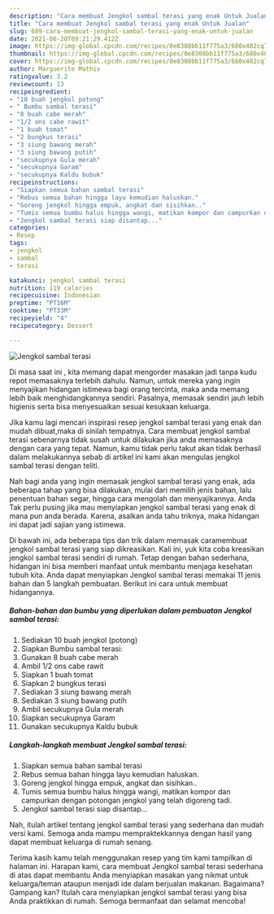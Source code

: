 ```yaml
---
description: "Cara membuat Jengkol sambal terasi yang enak Untuk Jualan"
title: "Cara membuat Jengkol sambal terasi yang enak Untuk Jualan"
slug: 689-cara-membuat-jengkol-sambal-terasi-yang-enak-untuk-jualan
date: 2021-06-20T09:21:29.412Z
image: https://img-global.cpcdn.com/recipes/0e8308bb11f775a3/680x482cq70/jengkol-sambal-terasi-foto-resep-utama.jpg
thumbnail: https://img-global.cpcdn.com/recipes/0e8308bb11f775a3/680x482cq70/jengkol-sambal-terasi-foto-resep-utama.jpg
cover: https://img-global.cpcdn.com/recipes/0e8308bb11f775a3/680x482cq70/jengkol-sambal-terasi-foto-resep-utama.jpg
author: Marguerite Mathis
ratingvalue: 3.2
reviewcount: 13
recipeingredient:
- "10 buah jengkol potong"
- " Bumbu sambal terasi"
- "8 buah cabe merah"
- "1/2 ons cabe rawit"
- "1 buah tomat"
- "2 bungkus terasi"
- "3 siung bawang merah"
- "3 siung bawang putih"
- "secukupnya Gula merah"
- "secukupnya Garam"
- "secukupnya Kaldu bubuk"
recipeinstructions:
- "Siapkan semua bahan sambal terasi"
- "Rebus semua bahan hingga layu kemudian haluskan."
- "Goreng jengkol hingga empuk, angkat dan sisihkan.."
- "Tumis semua bumbu halus hingga wangi, matikan kompor dan campurkan dengan potongan jengkol yang telah digoreng tadi."
- "Jengkol sambal terasi siap disantap..."
categories:
- Resep
tags:
- jengkol
- sambal
- terasi

katakunci: jengkol sambal terasi 
nutrition: 119 calories
recipecuisine: Indonesian
preptime: "PT16M"
cooktime: "PT33M"
recipeyield: "4"
recipecategory: Dessert

---
```



![Jengkol sambal terasi](https://img-global.cpcdn.com/recipes/0e8308bb11f775a3/680x482cq70/jengkol-sambal-terasi-foto-resep-utama.jpg)

Di masa  saat ini , kita memang dapat mengorder masakan jadi tanpa kudu repot memasaknya terlebih dahulu. Namun, untuk mereka yang ingin menyajikan hidangan istimewa bagi orang tercinta, maka anda memang lebih baik menghidangkannya sendiri. Pasalnya, memasak sendiri jauh lebih higienis serta bisa menyesuaikan sesuai kesukaan keluarga.

Jika kamu lagi mencari inspirasi resep jengkol sambal terasi yang enak dan mudah dibuat,maka di sinilah tempatnya. Cara membuat jengkol sambal terasi  sebenarnya tidak susah untuk dilakukan jika anda memasaknya dengan cara yang tepat. Namun, kamu tidak perlu takut akan tidak berhasil dalam melakukannya 
sebab di artikel ini kami akan mengulas jengkol sambal terasi dengan teliti.  



Nah bagi anda yang ingin memasak jengkol sambal terasi yang enak, ada beberapa tahap yang bisa dilakukan, mulai dari memilih jenis bahan, lalu penentuan bahan segar, hingga cara mengolah dan menyajikannya. Anda Tak perlu pusing jika mau menyiapkan jengkol sambal terasi yang enak di mana pun anda berada. Karena, asalkan anda  tahu triknya, maka hidangan ini dapat jadi sajian yang istimewa.

Di bawah ini, ada beberapa tips dan trik dalam memasak caramembuat jengkol sambal terasi yang siap dikreasikan. Kali ini, yuk kita coba kreasikan jengkol sambal terasi sendiri di rumah. Tetap dengan bahan sederhana, hidangan ini bisa memberi manfaat untuk membantu menjaga kesehatan tubuh kita. Anda dapat menyiapkan Jengkol sambal terasi memakai 11 jenis bahan dan 5 langkah pembuatan. Berikut ini cara untuk membuat hidangannya.

<!--inarticleads1-->

##### Bahan-bahan dan bumbu yang diperlukan dalam pembuatan Jengkol sambal terasi:

1. Sediakan 10 buah jengkol (potong)
1. Siapkan  Bumbu sambal terasi:
1. Gunakan 8 buah cabe merah
1. Ambil 1/2 ons cabe rawit
1. Siapkan 1 buah tomat
1. Siapkan 2 bungkus terasi
1. Sediakan 3 siung bawang merah
1. Sediakan 3 siung bawang putih
1. Ambil secukupnya Gula merah
1. Siapkan secukupnya Garam
1. Gunakan secukupnya Kaldu bubuk




<!--inarticleads2-->

##### Langkah-langkah membuat Jengkol sambal terasi:

1. Siapkan semua bahan sambal terasi
1. Rebus semua bahan hingga layu kemudian haluskan.
1. Goreng jengkol hingga empuk, angkat dan sisihkan..
1. Tumis semua bumbu halus hingga wangi, matikan kompor dan campurkan dengan potongan jengkol yang telah digoreng tadi.
1. Jengkol sambal terasi siap disantap...




Nah, itulah artikel tentang  jengkol sambal terasi  yang sederhana dan mudah versi kami. Semoga anda mampu mempraktekkannya dengan hasil yang dapat membuat keluarga di rumah senang. 

Terima kasih kamu telah menggunakan resep yang tim kami tampilkan di halaman ini. Harapan kami, cara membuat  Jengkol sambal terasi sederhana di atas dapat membantu Anda menyiapkan masakan yang nikmat untuk keluarga/teman ataupun menjadi ide dalam berjualan makanan. Bagaimana? Gampang kan? Itulah cara menyiapkan jengkol sambal terasi yang bisa Anda praktikkan di rumah. Semoga bermanfaat dan selamat mencoba!

